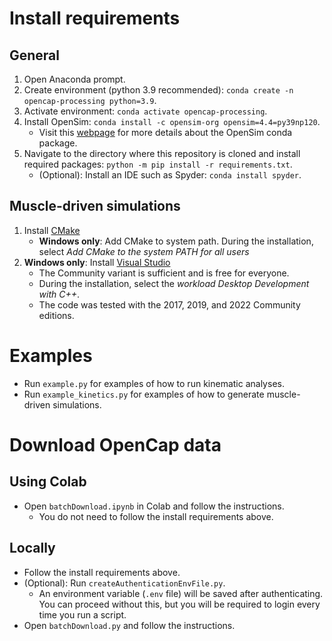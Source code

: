 # Install requirements
## General
1. Open Anaconda prompt.
2. Create environment (python 3.9 recommended): `conda create -n opencap-processing python=3.9`.
3. Activate environment: `conda activate opencap-processing`.
4. Install OpenSim: `conda install -c opensim-org opensim=4.4=py39np120`.
    - Visit this [webpage](https://simtk-confluence.stanford.edu:8443/display/OpenSim/Conda+Package) for more details about the OpenSim conda package.
5. Navigate to the directory where this repository is cloned and install required packages: `python -m pip install -r requirements.txt`.
    - (Optional): Install an IDE such as Spyder: `conda install spyder`.
    
## Muscle-driven simulations
1. Install [CMake](https://cmake.org/download/)
    - **Windows only**: Add CMake to system path. During the installation, select *Add CMake to the system PATH for all users*
2. **Windows only**: Install [Visual Studio](https://visualstudio.microsoft.com/downloads/)
    - The Community variant is sufficient and is free for everyone.
    - During the installation, select the *workload Desktop Development with C++*.
    - The code was tested with the 2017, 2019, and 2022 Community editions.
    
# Examples
- Run `example.py` for examples of how to run kinematic analyses.
- Run `example_kinetics.py` for examples of how to generate muscle-driven simulations.

# Download OpenCap data

## Using Colab
- Open `batchDownload.ipynb` in Colab and follow the instructions.
    - You do not need to follow the install requirements above.

## Locally
- Follow the install requirements above.
- (Optional): Run `createAuthenticationEnvFile.py`.
    - An environment variable (`.env` file) will be saved after authenticating. You can proceed without this, but you will be required to login every time you run a script.
- Open `batchDownload.py` and follow the instructions.
